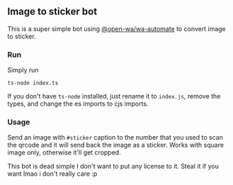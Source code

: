 ## Image to sticker bot

This is a super simple bot using [@open-wa/wa-automate](https://github.com/open-wa/wa-automate-nodejs) to convert image to sticker.

### Run

Simply run

```
ts-node index.ts
```

If you don't have `ts-node` installed, just rename it to `index.js`, remove the types, and change the es imports to cjs imports.

### Usage

Send an image with `#sticker` caption to the number that you used to scan the qrcode and it will send back the image as a sticker. Works with square image only, otherwise it'll get cropped.

This bot is dead simple I don't want to put any license to it. Steal it if you want lmao i don't really care :p
